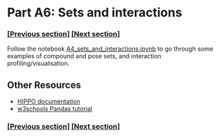 
# Part A6: Sets and interactions

### [[Previous section]](A6_PLACEMENT.md) [[Next section]](A7_CHEMINFORMATICS.md)

Follow the notebook [A4_sets_and_interactions.ipynb](../notebooks/A4_sets_and_interactions.ipynb) to go through some examples of compound and pose sets, and interaction profiling/visualisation.


## Other Resources

- [HIPPO documentation](https://hippo-docs.winokan.com/en/latest/getting_started.html)
- [w3schools Pandas tutorial](https://www.w3schools.com/python/pandas/default.asp)

### [[Previous section]](A6_PLACEMENT.md) [[Next section]](A7_CHEMINFORMATICS.md)